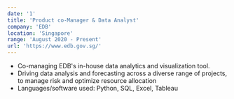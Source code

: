 ```yaml
---
date: '1'
title: 'Product co-Manager & Data Analyst'
company: 'EDB'
location: 'Singapore'
range: 'August 2020 - Present'
url: 'https://www.edb.gov.sg/'
---
```


- Co-managing EDB's in-house data analytics and visualization tool.
- Driving data analysis and forecasting across a diverse range of projects, to manage risk and optimize resource allocation
- Languages/software used: Python, SQL, Excel, Tableau
